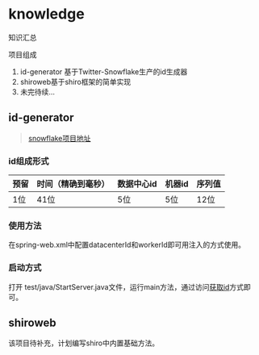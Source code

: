 # knowledge
知识汇总

项目组成
1. id-generator 基于Twitter-Snowflake生产的id生成器
2. shiroweb基于shiro框架的简单实现
3. 未完待续...

## id-generator

> [snowflake项目地址](https://github.com/twitter/snowflake)

### id组成形式

预留|时间（精确到毫秒）|数据中心id|机器id|序列值
--|--|--|--|--
1位|41位|5位|5位|12位

### 使用方法

在spring-web.xml中配置datacenterId和workerId即可用注入的方式使用。

### 启动方式

打开 test/java/StartServer.java文件，运行main方法，通过访问[获取id](http://localhost:9999/id-generator/id/getId.do)方式即可。

## shiroweb

该项目待补充，计划编写shiro中内置基础方法。
